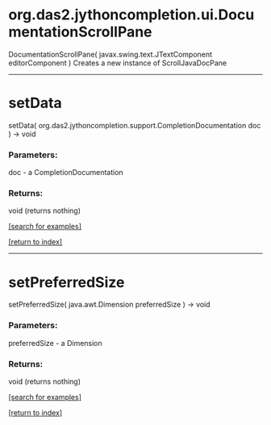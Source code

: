 # org.das2.jythoncompletion.ui.DocumentationScrollPane
DocumentationScrollPane( javax.swing.text.JTextComponent editorComponent )
Creates a new instance of ScrollJavaDocPane

***
<a name="setData"></a>
# setData
setData( org.das2.jythoncompletion.support.CompletionDocumentation doc ) &rarr; void



### Parameters:
doc - a CompletionDocumentation

### Returns:
void (returns nothing)


<a href="https://github.com/autoplot/dev/search?q=setData&unscoped_q=setData">[search for examples]</a>

<a href="https://github.com/autoplot/documentation/blob/master/javadoc/index-all.md">[return to index]</a>

***
<a name="setPreferredSize"></a>
# setPreferredSize
setPreferredSize( java.awt.Dimension preferredSize ) &rarr; void



### Parameters:
preferredSize - a Dimension

### Returns:
void (returns nothing)


<a href="https://github.com/autoplot/dev/search?q=setPreferredSize&unscoped_q=setPreferredSize">[search for examples]</a>

<a href="https://github.com/autoplot/documentation/blob/master/javadoc/index-all.md">[return to index]</a>

